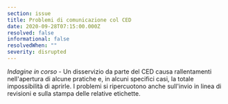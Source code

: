 ```yaml
---
section: issue
title: Problemi di comunicazione col CED
date: 2020-09-28T07:15:00.000Z
resolved: false
informational: false
resolvedWhen: ""
severity: disrupted
---
```

*Indagine in corso* - Un disservizio da parte del CED causa rallentamenti nell'apertura di alcune pratiche e, in alcuni specifici casi, la totale impossibilità di aprirle. I problemi si ripercuotono anche sull'invio in linea di revisioni e sulla stampa delle relative etichette.